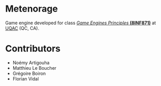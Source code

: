 # Metenorage
Game engine developed for class [*Game Engines Principles* **(8INF871)**](http://cours.uqac.ca/8INF871) at [UQAC](https://uqac.ca) (QC, CA).

# Contributors

- Noémy Artigouha
- Matthieu Le Boucher
- Grégoire Boiron
- Florian Vidal
